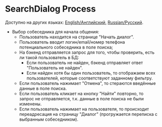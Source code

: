 # SearchDialog Process 

Доступно на других языках: [English/Английский](SearchDialog.md), [Russian/Русский](SearchDialog.ru.md).

- Выбор собеседника для начала общения: 
    - Пользователь находится на странице "Начать диалог".
    - Пользователь вводит логин/email/номер телефона потенциального собеседника в поле поиска;
    - На бэкенд отправляется запрос для того, чтобы проверить, есть ли такой пользователь в БД: 
        - Если пользователь не найден, бэкенд отправляет ответ "Пользователь не найден".
        - Если найден хотя бы один пользователь, то отображаем всех пользователей, которые соответствуют заданному фильтру.
    - Если пользователь нажимает "Отмена", то стераются введённые данные в поле поиска.
    - Если пользователь кликает на кнопку "Найти" повторно, то запрос не отправляется, т.к. данные в поле поиска не были изменены.
    - Если пользователь нажимает на пользователя, то происходит переадресация на страницу "Диалог" (прогружается переписка с выбранным собеседником).
